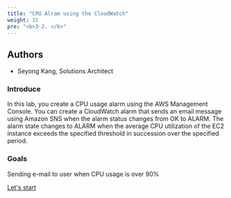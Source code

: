```yaml
---
title: "CPU Alram using the CloudWatch"
weight: 32
pre: "<b>3-2. </b>"
---
```


## Authors
- Seyong Kang, Solutions Architect

### Introduce
In this lab, you create a CPU usage alarm using the AWS Management Console.
You can create a CloudWatch alarm that sends an email message using Amazon SNS when the alarm status changes from OK to ALARM. The alarm state changes to ALARM when the average CPU utilization of the EC2 instance exceeds the specified threshold in succession over the specified period.

### Goals
Sending e-mail to user when CPU usage is over 90%
    
[Let's start](/performanceefficiency/cloudwatcheventemail/setup)
 
